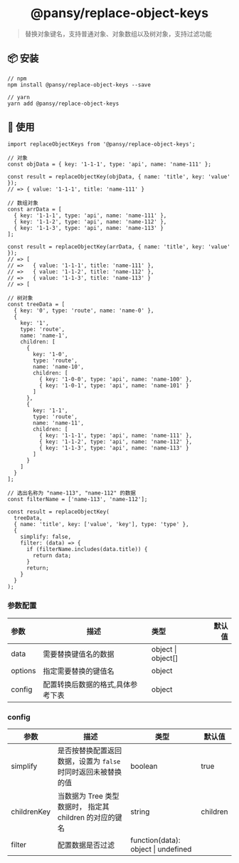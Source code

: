 <h1 align="center">@pansy/replace-object-keys</h1>

> 替换对象键名，支持普通对象、对象数组以及树对象，支持过滤功能

## 📦 安装

```
// npm
npm install @pansy/replace-object-keys --save

// yarn
yarn add @pansy/replace-object-keys

```

## 🔨 使用

```
import replaceObjectKeys from '@pansy/replace-object-keys';

// 对象
const objData = { key: '1-1-1', type: 'api', name: 'name-111' };

const result = replaceObjectKey(objData, { name: 'title', key: 'value' });
// => { value: '1-1-1', title: 'name-111' }

// 数组对象
const arrData = [
  { key: '1-1-1', type: 'api', name: 'name-111' },
  { key: '1-1-2', type: 'api', name: 'name-112' },
  { key: '1-1-3', type: 'api', name: 'name-113' }
];

const result = replaceObjectKey(arrData, { name: 'title', key: 'value' });
// => [
// =>   { value: '1-1-1', title: 'name-111' },
// =>   { value: '1-1-2', title: 'name-112' },
// =>   { value: '1-1-3', title: 'name-113' }
// => [

// 树对象
const treeData = [
  { key: '0', type: 'route', name: 'name-0' },
  {
    key: '1',
    type: 'route',
    name: 'name-1',
    children: [
      {
        key: '1-0',
        type: 'route',
        name: 'name-10',
        children: [
          { key: '1-0-0', type: 'api', name: 'name-100' },
          { key: '1-0-1', type: 'api', name: 'name-101' }
        ]
      },
      {
        key: '1-1',
        type: 'route',
        name: 'name-11',
        children: [
          { key: '1-1-1', type: 'api', name: 'name-111' },
          { key: '1-1-2', type: 'api', name: 'name-112' },
          { key: '1-1-3', type: 'api', name: 'name-113' }
        ]
      }
    ]
  }
];

// 选出名称为 "name-113", "name-112" 的数据
const filterName = ['name-113', 'name-112'];

const result = replaceObjectKey(
  treeData,
  { name: 'title', key: ['value', 'key'], type: 'type' },
  {
    simplify: false,
    filter: (data) => {
      if (filterName.includes(data.title)) {
        return data;
      }
      return;
    }
  }
);
```

### 参数配置

| 参数    | 描述                              | 类型               | 默认值 |
| :------ | --------------------------------- | :----------------- | -----: |
| data    | 需要替换键值名的数据              | object \| object[] |        |
| options | 指定需要替换的键值名              | object             |        |
| config  | 配置转换后数据的格式,具体参考下表 | object             |        |

### config

| 参数        | 描述                                                          | 类型                                | 默认值   |
| ----------- | ------------------------------------------------------------- | ----------------------------------- | -------- |
| simplify    | 是否按替换配置返回数据，设置为 `false` 时同时返回未被替换的值 | boolean                             | true     |
| childrenKey | 当数据为 Tree 类型数据时， 指定其 children 的对应的键名       | string                              | children |
| filter      | 配置数据是否过滤                                              | function(data): object \| undefined |          |

